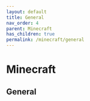 ```yaml
---
layout: default
title: General
nav_order: 4
parent: Minecraft
has_children: true
permalink: /minecraft/general
---
```


# Minecraft
## General